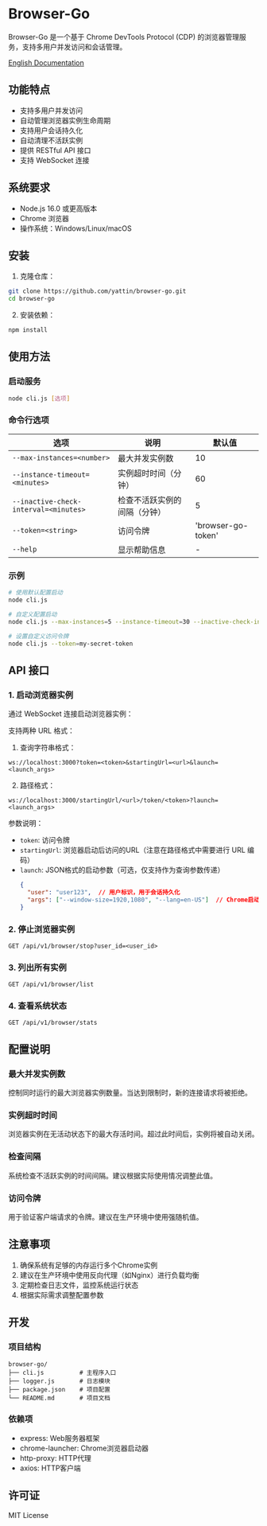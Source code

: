 # Browser-Go

Browser-Go 是一个基于 Chrome DevTools Protocol (CDP) 的浏览器管理服务，支持多用户并发访问和会话管理。

[English Documentation](README.md)

## 功能特点

- 支持多用户并发访问
- 自动管理浏览器实例生命周期
- 支持用户会话持久化
- 自动清理不活跃实例
- 提供 RESTful API 接口
- 支持 WebSocket 连接

## 系统要求

- Node.js 16.0 或更高版本
- Chrome 浏览器
- 操作系统：Windows/Linux/macOS

## 安装

1. 克隆仓库：
```bash
git clone https://github.com/yattin/browser-go.git
cd browser-go
```

2. 安装依赖：
```bash
npm install
```

## 使用方法

### 启动服务

```bash
node cli.js [选项]
```

### 命令行选项

| 选项 | 说明 | 默认值 |
|------|------|--------|
| `--max-instances=<number>` | 最大并发实例数 | 10 |
| `--instance-timeout=<minutes>` | 实例超时时间（分钟） | 60 |
| `--inactive-check-interval=<minutes>` | 检查不活跃实例的间隔（分钟） | 5 |
| `--token=<string>` | 访问令牌 | 'browser-go-token' |
| `--help` | 显示帮助信息 | - |

### 示例

```bash
# 使用默认配置启动
node cli.js

# 自定义配置启动
node cli.js --max-instances=5 --instance-timeout=30 --inactive-check-interval=2

# 设置自定义访问令牌
node cli.js --token=my-secret-token
```

## API 接口

### 1. 启动浏览器实例

通过 WebSocket 连接启动浏览器实例：

支持两种 URL 格式：

1. 查询字符串格式：
```
ws://localhost:3000?token=<token>&startingUrl=<url>&launch=<launch_args>
```

2. 路径格式：
```
ws://localhost:3000/startingUrl/<url>/token/<token>?launch=<launch_args>
```

参数说明：
- `token`: 访问令牌
- `startingUrl`: 浏览器启动后访问的URL（注意在路径格式中需要进行 URL 编码）
- `launch`: JSON格式的启动参数（可选，仅支持作为查询参数传递）
  ```json
  {
    "user": "user123",  // 用户标识，用于会话持久化
    "args": ["--window-size=1920,1080", "--lang=en-US"]  // Chrome启动参数
  }
  ```

### 2. 停止浏览器实例

```
GET /api/v1/browser/stop?user_id=<user_id>
```

### 3. 列出所有实例

```
GET /api/v1/browser/list
```

### 4. 查看系统状态

```
GET /api/v1/browser/stats
```

## 配置说明

### 最大并发实例数

控制同时运行的最大浏览器实例数量。当达到限制时，新的连接请求将被拒绝。

### 实例超时时间

浏览器实例在无活动状态下的最大存活时间。超过此时间后，实例将被自动关闭。

### 检查间隔

系统检查不活跃实例的时间间隔。建议根据实际使用情况调整此值。

### 访问令牌

用于验证客户端请求的令牌。建议在生产环境中使用强随机值。

## 注意事项

1. 确保系统有足够的内存运行多个Chrome实例
2. 建议在生产环境中使用反向代理（如Nginx）进行负载均衡
3. 定期检查日志文件，监控系统运行状态
4. 根据实际需求调整配置参数

## 开发

### 项目结构

```
browser-go/
├── cli.js          # 主程序入口
├── logger.js       # 日志模块
├── package.json    # 项目配置
└── README.md       # 项目文档
```

### 依赖项

- express: Web服务器框架
- chrome-launcher: Chrome浏览器启动器
- http-proxy: HTTP代理
- axios: HTTP客户端

## 许可证

MIT License 